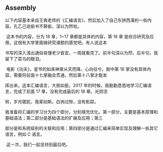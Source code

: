 ## Assembly

​    以下内容基本来自王爽老师的《汇编语言》，然后加入了自己东拼西凑的一些内容。孔乙己说偷书不算偷，深以为然哈。

​    这本书的内容，分为 18 章，1~17 章都是具体的内容，第 18 章 是综合研究及应用，这很有大学里面做研究课题的感觉吧。有人说这本

书写的深入浅出通俗易懂老少皆宜，一周就看完了。前半句深以为然，后半句，我留下了菜鸟的眼泪。

​    电影《功夫》，星爷的如来神掌从天而降，心向往兮。剧中第 18 掌没有具体内容，需要将前面十七掌融会贯通，然后第十八掌才能发

挥出来。这本汇编语言，大抵如是。2017 年的时候，我勤勤恳恳地学习汇编语言，完成了前面 17 章，没有完成最后的 18 章。光阴流

转，岁月蹉跎，我辈如斯。白驹过隙，没有影踪。

​	我准备将汇编的学习分为四个部分，分别填充优化。第一部分，主要是基本原理和基础语法；第二部分是基础语法的扩展及应用；第三

部分是和系统级别的关联和应用；第四部分是通过汇编来简单实现及理解一些其它语言，例如 C 语言。

​    这一次，我们一起坚持到最后吧。